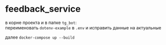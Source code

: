 # feedback_service


в корне проекта и в папке <code>tg_bot</code>:<br>
переименовать <code>dotenv-example</code> в <code>.env</code> и исправить данные на актуальные

далее <code>docker-compose up --build</code>